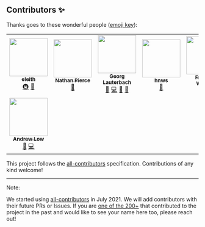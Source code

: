 ## Contributors ✨

Thanks goes to these wonderful people ([emoji key](https://allcontributors.org/docs/en/emoji-key)):

<!-- ALL-CONTRIBUTORS-LIST:START - Do not remove or modify this section -->
<!-- prettier-ignore-start -->
<!-- markdownlint-disable -->
<table>
  <tr>
    <td align="center"><a href="http://eleith.com"><img src="https://avatars.githubusercontent.com/u/284832?v=4?s=100" width="100px;" alt=""/><br /><sub><b>eleith</b></sub></a><br /><a href="#infra-eleith" title="Infrastructure (Hosting, Build-Tools, etc)">🚇</a> <a href="https://github.com/docker-mailserver/docker-mailserver/commits?author=eleith" title="Documentation">📖</a></td>
    <td align="center"><a href="https://github.com/NorseGaud"><img src="https://avatars.githubusercontent.com/u/5896030?v=4?s=100" width="100px;" alt=""/><br /><sub><b>Nathan Pierce</b></sub></a><br /><a href="https://github.com/docker-mailserver/docker-mailserver/commits?author=NorseGaud" title="Documentation">📖</a></td>
    <td align="center"><a href="https://github.com/georglauterbach"><img src="https://avatars.githubusercontent.com/u/44545919?v=4?s=100" width="100px;" alt=""/><br /><sub><b>Georg Lauterbach</b></sub></a><br /><a href="#maintenance-georglauterbach" title="Maintenance">🚧</a> <a href="https://github.com/docker-mailserver/docker-mailserver/commits?author=georglauterbach" title="Code">💻</a> <a href="#question-georglauterbach" title="Answering Questions">💬</a> <a href="https://github.com/docker-mailserver/docker-mailserver/pulls?q=is%3Apr+reviewed-by%3Ageorglauterbach" title="Reviewed Pull Requests">👀</a></td>
    <td align="center"><a href="https://github.com/hnws"><img src="https://avatars.githubusercontent.com/u/668137?v=4?s=100" width="100px;" alt=""/><br /><sub><b>hnws</b></sub></a><br /><a href="https://github.com/docker-mailserver/docker-mailserver/commits?author=hnws" title="Documentation">📖</a></td>
    <td align="center"><a href="https://github.com/wernerfred"><img src="https://avatars.githubusercontent.com/u/20406381?v=4?s=100" width="100px;" alt=""/><br /><sub><b>Frederic Werner</b></sub></a><br /><a href="https://github.com/docker-mailserver/docker-mailserver/commits?author=wernerfred" title="Documentation">📖</a> <a href="#maintenance-wernerfred" title="Maintenance">🚧</a></td>
    <td align="center"><a href="https://www.heiko-barth.de"><img src="https://avatars.githubusercontent.com/u/590174?v=4?s=100" width="100px;" alt=""/><br /><sub><b>Casper</b></sub></a><br /><a href="#maintenance-casperklein" title="Maintenance">🚧</a></td>
    <td align="center"><a href="https://github.com/polarathene"><img src="https://avatars.githubusercontent.com/u/5098581?v=4?s=100" width="100px;" alt=""/><br /><sub><b>Brennan Kinney</b></sub></a><br /><a href="#maintenance-polarathene" title="Maintenance">🚧</a> <a href="https://github.com/docker-mailserver/docker-mailserver/commits?author=polarathene" title="Documentation">📖</a> <a href="#security-polarathene" title="Security">🛡️</a> <a href="#question-polarathene" title="Answering Questions">💬</a></td>
  </tr>
  <tr>
    <td align="center"><a href="https://github.com/andrewlow"><img src="https://avatars.githubusercontent.com/u/2952475?v=4?s=100" width="100px;" alt=""/><br /><sub><b>Andrew Low</b></sub></a><br /><a href="https://github.com/docker-mailserver/docker-mailserver/commits?author=andrewlow" title="Documentation">📖</a> <a href="https://github.com/docker-mailserver/docker-mailserver/commits?author=andrewlow" title="Code">💻</a></td>
  </tr>
</table>

<!-- markdownlint-restore -->
<!-- prettier-ignore-end -->

<!-- ALL-CONTRIBUTORS-LIST:END -->

This project follows the [all-contributors](https://github.com/all-contributors/all-contributors) specification. Contributions of any kind welcome!

____

Note:

We started using [all-contributors](https://github.com/all-contributors/all-contributors) in July 2021. We will add contributors with their future PRs or Issues. If you are [one of the 200+](https://github.com/docker-mailserver/docker-mailserver/graphs/contributors) that contributed to the project in the past and would like to see your name here too, please reach out!
